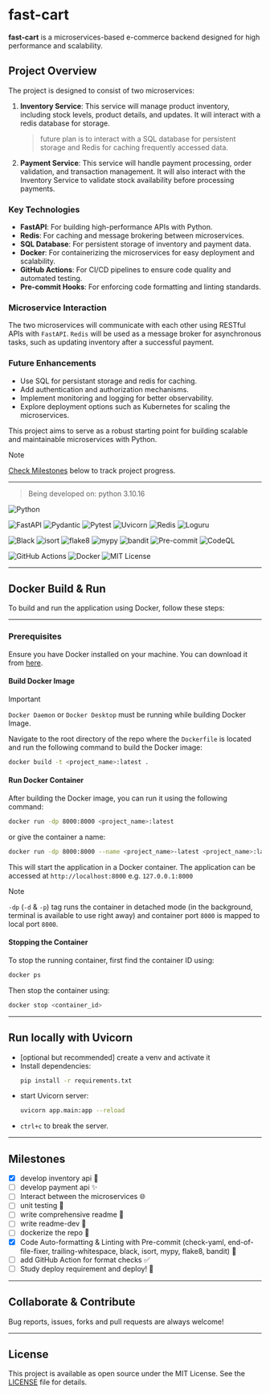 # fast-cart

**fast-cart** is a microservices-based e-commerce backend designed for high performance and scalability.

## Project Overview

The project is designed to consist of two microservices:

1. **Inventory Service**:
   This service will manage product inventory, including stock levels, product details, and updates. It will interact with a redis database for storage.

   > future plan is to interact with a SQL database for persistent storage and Redis for caching frequently accessed data.

2. **Payment Service**:
   This service will handle payment processing, order validation, and transaction management. It will also interact with the Inventory Service to validate stock availability before processing payments.

### Key Technologies

- **FastAPI**: For building high-performance APIs with Python.
- **Redis**: For caching and message brokering between microservices.
- **SQL Database**: For persistent storage of inventory and payment data.
- **Docker**: For containerizing the microservices for easy deployment and scalability.
- **GitHub Actions**: For CI/CD pipelines to ensure code quality and automated testing.
- **Pre-commit Hooks**: For enforcing code formatting and linting standards.

### Microservice Interaction

The two microservices will communicate with each other using RESTful APIs with `FastAPI`. `Redis` will be used as a message broker for asynchronous tasks, such as updating inventory after a successful payment.

### Future Enhancements

- Use SQL for persistant storage and redis for caching.
- Add authentication and authorization mechanisms.
- Implement monitoring and logging for better observability.
- Explore deployment options such as Kubernetes for scaling the microservices.

This project aims to serve as a robust starting point for building scalable and maintainable microservices with Python.

> [!NOTE]
> [Check Milestones](#milestones) below to track project progress.

---

> Being developed on: python 3.10.16

![Python](https://img.shields.io/badge/python-3670A0?style=for-the-badge&logo=python&logoColor=ffdd54)

![FastAPI](https://img.shields.io/badge/FastAPI-005571?style=for-the-badge&logo=fastapi) ![Pydantic](https://img.shields.io/badge/pydantic-4A91A2?style=for-the-badge&logo=python&logoColor=white) ![Pytest](https://img.shields.io/badge/pytest-0A9EDC?style=for-the-badge&logo=pytest&logoColor=white) ![Uvicorn](https://img.shields.io/badge/uvicorn-111111?style=for-the-badge&logo=uvicorn&logoColor=white) ![Redis](https://img.shields.io/badge/Redis-DC382D?style=for-the-badge&logo=redis&logoColor=white) ![Loguru](https://img.shields.io/badge/loguru-FF9C00?style=for-the-badge&logo=python&logoColor=white)

![Black](https://img.shields.io/badge/black-000000?style=for-the-badge&logo=python&logoColor=white) ![isort](https://img.shields.io/badge/isort-4B8BBE?style=for-the-badge&logo=python&logoColor=white) ![flake8](https://img.shields.io/badge/flake8-306998?style=for-the-badge&logo=python&logoColor=white) ![mypy](https://img.shields.io/badge/mypy-2A6DB2?style=for-the-badge&logo=python&logoColor=white) ![bandit](https://img.shields.io/badge/bandit-CD5C5C?style=for-the-badge&logo=python&logoColor=white) ![Pre-commit](https://img.shields.io/badge/pre--commit-FAAF3A?style=for-the-badge&logo=pre-commit&logoColor=white) ![CodeQL](https://img.shields.io/badge/codeql-006F99?style=for-the-badge&logo=github-actions&logoColor=white)

![GitHub Actions](https://img.shields.io/badge/github%20actions-2088FF?style=for-the-badge&logo=github-actions&logoColor=white) ![Docker](https://img.shields.io/badge/docker-%230db7ed.svg?style=for-the-badge&logo=docker&logoColor=white) ![MIT License](https://img.shields.io/badge/license-MIT-green?style=for-the-badge)

---

## Docker Build & Run

To build and run the application using Docker, follow these steps:

---

### Prerequisites

Ensure you have Docker installed on your machine. You can download it from [here](https://www.docker.com/products/docker-desktop).

#### Build Docker Image

> [!IMPORTANT]
> `Docker Daemon` or `Docker Desktop` must be running while building Docker Image.

Navigate to the root directory of the repo where the `Dockerfile` is located and run the following command to build the Docker image:

```sh
docker build -t <project_name>:latest .
```

#### Run Docker Container

After building the Docker image, you can run it using the following command:

```sh
docker run -dp 8000:8000 <project_name>:latest
```

or give the container a name:

```sh
docker run -dp 8000:8000 --name <project_name>-latest <project_name>:latest
```

This will start the application in a Docker container. The application can be accessed at `http://localhost:8000` e.g. `127.0.0.1:8000`

> [!NOTE]
> `-dp` (`-d` & `-p`) tag runs the container in detached mode (in the background, terminal is available to use right away) and container port `8000` is mapped to local port `8000`.

#### Stopping the Container

To stop the running container, first find the container ID using:

```sh
docker ps
```

Then stop the container using:

```sh
docker stop <container_id>
```

---

## Run locally with Uvicorn

- [optional but recommended] create a venv and activate it
- Install dependencies:
  ```sh
  pip install -r requirements.txt
  ```
- start Uvicorn server:
  ```sh
  uvicorn app.main:app --reload
  ```
- `ctrl+c` to break the server.

---

## Milestones

- [x] develop inventory api 🤖
- [ ] develop payment api ✨
- [ ] Interact between the microservices 🌐
- [ ] unit testing 🧪
- [ ] write comprehensive readme 📖
- [ ] write readme-dev 📖
- [ ] dockerize the repo 🐳
- [x] Code Auto-formatting & Linting with Pre-commit (check-yaml, end-of-file-fixer, trailing-whitespace, black, isort, mypy, flake8, bandit) 🎨
- [ ] add GitHub Action for format checks ✅
- [ ] Study deploy requirement and deploy! 🚀

---

## Collaborate & Contribute

Bug reports, issues, forks and pull requests are always welcome!

---

## License

This project is available as open source under the MIT License. See the [LICENSE](./LICENSE) file for details.
